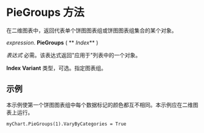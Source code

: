
# PieGroups 方法

在二维图表中，返回代表单个饼图图表组或饼图图表组集合的某个对象。

 _expression_. **PieGroups** ( ** _Index_** )

 _表达式_ 必需。该表达式返回"应用于"列表中的一个对象。

 **Index** **Variant** 类型，可选。指定图表组。

## 示例

本示例使第一个饼图图表组中每个数据标记的颜色都互不相同。本示例应在二维图表上运行。


```
myChart.PieGroups(1).VaryByCategories = True
```


